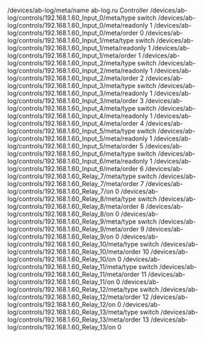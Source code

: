 /devices/ab-log/meta/name ab-log.ru Controller
/devices/ab-log/controls/192.168.1.60_Input_0/meta/type switch
/devices/ab-log/controls/192.168.1.60_Input_0/meta/readonly 1
/devices/ab-log/controls/192.168.1.60_Input_0/meta/order 0
/devices/ab-log/controls/192.168.1.60_Input_1/meta/type switch
/devices/ab-log/controls/192.168.1.60_Input_1/meta/readonly 1
/devices/ab-log/controls/192.168.1.60_Input_1/meta/order 1
/devices/ab-log/controls/192.168.1.60_Input_2/meta/type switch
/devices/ab-log/controls/192.168.1.60_Input_2/meta/readonly 1
/devices/ab-log/controls/192.168.1.60_Input_2/meta/order 2
/devices/ab-log/controls/192.168.1.60_Input_3/meta/type switch
/devices/ab-log/controls/192.168.1.60_Input_3/meta/readonly 1
/devices/ab-log/controls/192.168.1.60_Input_3/meta/order 3
/devices/ab-log/controls/192.168.1.60_Input_4/meta/type switch
/devices/ab-log/controls/192.168.1.60_Input_4/meta/readonly 1
/devices/ab-log/controls/192.168.1.60_Input_4/meta/order 4
/devices/ab-log/controls/192.168.1.60_Input_5/meta/type switch
/devices/ab-log/controls/192.168.1.60_Input_5/meta/readonly 1
/devices/ab-log/controls/192.168.1.60_Input_5/meta/order 5
/devices/ab-log/controls/192.168.1.60_Input_6/meta/type switch
/devices/ab-log/controls/192.168.1.60_Input_6/meta/readonly 1
/devices/ab-log/controls/192.168.1.60_Input_6/meta/order 6
/devices/ab-log/controls/192.168.1.60_Relay_7/meta/type switch
/devices/ab-log/controls/192.168.1.60_Relay_7/meta/order 7
/devices/ab-log/controls/192.168.1.60_Relay_7/on 0
/devices/ab-log/controls/192.168.1.60_Relay_8/meta/type switch
/devices/ab-log/controls/192.168.1.60_Relay_8/meta/order 8
/devices/ab-log/controls/192.168.1.60_Relay_8/on 0
/devices/ab-log/controls/192.168.1.60_Relay_9/meta/type switch
/devices/ab-log/controls/192.168.1.60_Relay_9/meta/order 9
/devices/ab-log/controls/192.168.1.60_Relay_9/on 0
/devices/ab-log/controls/192.168.1.60_Relay_10/meta/type switch
/devices/ab-log/controls/192.168.1.60_Relay_10/meta/order 10
/devices/ab-log/controls/192.168.1.60_Relay_10/on 0
/devices/ab-log/controls/192.168.1.60_Relay_11/meta/type switch
/devices/ab-log/controls/192.168.1.60_Relay_11/meta/order 11
/devices/ab-log/controls/192.168.1.60_Relay_11/on 0
/devices/ab-log/controls/192.168.1.60_Relay_12/meta/type switch
/devices/ab-log/controls/192.168.1.60_Relay_12/meta/order 12
/devices/ab-log/controls/192.168.1.60_Relay_12/on 0
/devices/ab-log/controls/192.168.1.60_Relay_13/meta/type switch
/devices/ab-log/controls/192.168.1.60_Relay_13/meta/order 13
/devices/ab-log/controls/192.168.1.60_Relay_13/on 0
